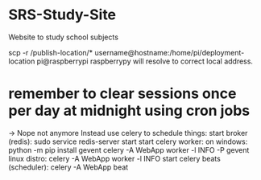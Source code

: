 # SRS-Study-Site
Website to study school subjects

scp -r /publish-location/* username@hostname:/home/pi/deployment-location
pi@raspberrypi
raspberrypy will resolve to correct local address.

# remember to clear sessions once per day at midnight using cron jobs
-> Nope not anymore
Instead use celery to schedule things:
start broker (redis): sudo service redis-server start
start celery worker:
    on windows:
        python -m pip install gevent
        celery -A WebApp worker -l INFO -P gevent
    linux distro:
        celery -A WebApp worker -l INFO
start celery beats (scheduler): celery -A WebApp beat
